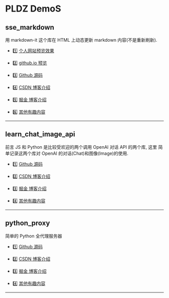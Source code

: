 # PLDZ DemoS

## sse_markdown

用 markdown-it 这个库在 HTML 上动态更新 markdown 内容(不是重新刷新).

- 1️⃣ [个人网站预览效果](https://pldz1.com/_codespace/sse_markdown/index.html)

- 2️⃣ [github.io 预览](https://pldz1.github.io/_codespace/sse_markdown/index.html)

- 3️⃣ [Github 源码](https://github.com/pldz1/Demos/tree/master/sse_markdown)

- 4️⃣ [CSDN 博客介绍](https://blog.csdn.net/qq_42727752/article/details/145092638)

- 5️⃣ [掘金 博客介绍](https://juejin.cn/post/7458656534718316595)

- 6️⃣ [其他有趣内容](https://pldz1.com/codespace)

---

## learn_chat_image_api

前言 JS 和 Python 是比较受欢迎的两个调用 OpenAI 对话 API 的两个库, 这里 简单记录这两个库对 OpenAI 的对话(Chat)和图像(Image)的使用.

- 1️⃣ [Github 源码](https://github.com/pldz1/Demos/tree/master/learn_chat_image_api)

- 2️⃣ [CSDN 博客介绍](https://blog.csdn.net/qq_42727752/article/details/145082786)

- 3️⃣ [掘金 博客介绍](https://juejin.cn/post/7458496437614788646)

- 4️⃣ [其他有趣内容](https://pldz1.com/codespace)

---

## python_proxy

简单的 Python 全代理服务器

- 1️⃣ [Github 源码](https://github.com/pldz1/Demos/tree/master/python_proxy)

- 2️⃣ [CSDN 博客介绍](https://blog.csdn.net/qq_42727752)

- 3️⃣ [掘金 博客介绍](https://juejin.cn/user/2590907894607726)

- 4️⃣ [其他有趣内容](https://pldz1.com/codespace)

---
